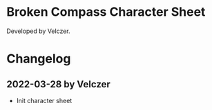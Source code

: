 # Broken Compass Character Sheet
Developed by Velczer.

# Changelog

## 2022-03-28 by Velczer
- Init character sheet
